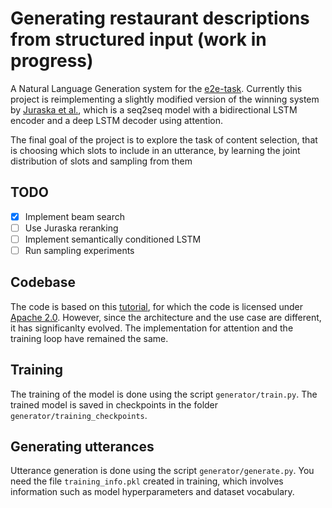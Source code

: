 # Generating restaurant descriptions from structured input (work in progress)

A Natural Language Generation system for the [e2e-task](http://www.macs.hw.ac.uk/InteractionLab/E2E/). Currently this project is reimplementing a slightly modified version of the winning system by [Juraska et al.](https://arxiv.org/abs/1805.06553), which is a seq2seq model with a bidirectional LSTM encoder and a deep LSTM decoder using attention.

The final goal of the project is to explore the task of content selection, that is choosing which slots to include in an utterance, by learning the joint distribution of slots and sampling from them

## TODO
- [x] Implement beam search
- [ ] Use Juraska reranking
- [ ] Implement semantically conditioned LSTM
- [ ] Run sampling experiments

## Codebase

The code is based on this [tutorial](https://www.tensorflow.org/tutorials/text/nmt_with_attention), for which the code is licensed under [Apache 2.0](https://www.apache.org/licenses/LICENSE-2.0). However, since the architecture and the use case are different, it has significanlty evolved. The implementation for attention and the training loop have remained the same.

## Training

The training of the model is done using the script `generator/train.py`. The trained model is saved in checkpoints in the folder `generator/training_checkpoints`. 

## Generating utterances

Utterance generation is done using the script `generator/generate.py`. You need the file `training_info.pkl` created in training, which involves information such as model hyperparameters and dataset vocabulary.